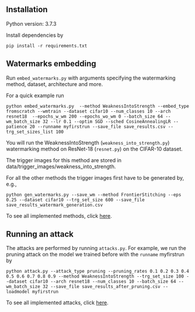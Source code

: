 ## Installation 
Python version: 3.7.3

Install dependencies by

```
pip install -r requirements.txt
```

## Watermarks embedding

Run ```embed_watermarks.py``` with arguments specifying the watermarking method, dataset, architecture and more.

For a quick example run

```
python embed_watermarks.py  --method WeaknessIntoStrength --embed_type fromscratch --wmtrain --dataset cifar10 --num_classes 10 --arch resnet18  --epochs_w_wm 200 --epochs_wo_wm 0 --batch_size 64 --wm_batch_size 32 --lr 0.1 --optim SGD --sched CosineAnnealingLR --patience 20 --runname myfirstrun --save_file save_results.csv --trg_set_sizes_list 100
```

You will run the WeaknessIntoStrength (```weakness_into_strength.py```) watermarking method on ResNet-18 (```resnet.py```) on the CIFAR-10 dataset.

The trigger images for this method are stored in data/trigger_images/weakness_into_strength.

For all the other methods the trigger images first have to be generated by, e.g., 

```
python gen_watermarks.py --save_wm --method FrontierStitching --eps 0.25 --dataset cifar10 --trg_set_size 600 --save_file save_results_watermark_generation.csv
```

To see all implemented methods, click [here](wm_methods.md).

## Running an attack

The attacks are performed by running ```attacks.py```. For example, we run the pruning attack on the model we trained before with the ```runname``` myfirstrun by
```
python attack.py --attack_type pruning --pruning_rates 0.1 0.2 0.3 0.4 0.5 0.6 0.7 0.8 0.9 --method WeaknessIntoStrength --trg_set_size 100 --dataset cifar10 --arch resnet18 --num_classes 10 --batch_size 64 --wm_batch_size 32 --save_file save_results_after_pruning.csv --loadmodel myfirstrun
```

To see all implemented attacks, click [here](attacks.md).
